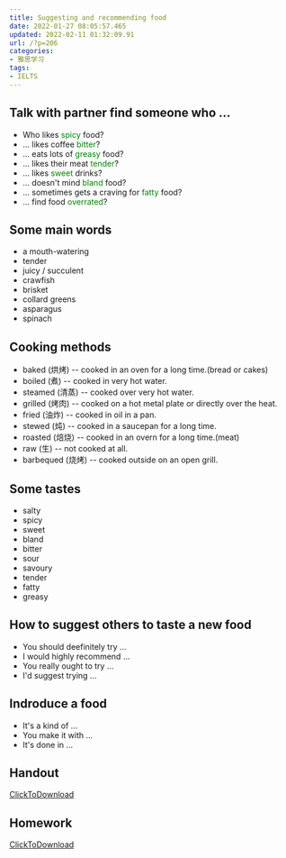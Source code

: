```yaml
---
title: Suggesting and recommending food
date: 2022-01-27 08:05:57.465
updated: 2022-02-11 01:32:09.91
url: /?p=206
categories: 
- 雅思学习
tags: 
- IELTS
---
```



## Talk with partner find someone who ...
+ Who likes <font style="color:green">spicy</font> food?
+ ... likes coffee <font style="color:green">bitter</font>?
+ ... eats lots of <font style="color:green">greasy</font> food?
+ ... likes their meat <font style="color:green">tender</font>?
+ ... likes <font style="color:green">sweet</font> drinks?
+ ... doesn't mind <font style="color:green">bland</font> food?
+ ... sometimes gets a craving for <font style="color:green">fatty</font> food?
+ ... find food <font style="color:green">overrated</font>?

## Some main words
+ a mouth-watering
+ tender
+ juicy / succulent
+ crawfish
+ brisket
+ collard greens
+ asparagus
+ spinach

## Cooking methods
+ baked (烘烤) -- cooked in an oven for a long time.(bread or cakes)
+ boiled (煮) -- cooked in very hot water.
+ steamed (清蒸) -- cooked over very hot water.
+ grilled (烤肉) -- cooked on a hot metal plate or directly over the heat.
+ fried (油炸) -- cooked in oil in a pan.
+ stewed (炖) -- cooked in a saucepan for a long time.
+ roasted (焙烧) -- cooked in an overn for a long time.(meat)
+ raw (生) --  not cooked at all.
+ barbequed (烧烤) -- cooked outside on an open grill.

## Some tastes
+ salty
+ spicy
+ sweet
+ bland
+ bitter
+ sour
+ savoury
+ tender
+ fatty
+ greasy

## How to suggest others to taste a new food
+ You should deefinitely try ...
+ I would highly recommend ...
+ You really ought to try ...
+ I'd suggest trying ...

## Indroduce a food
+ It's a kind of ...
+ You make it with ...
+ It's done in ...

## Handout
[ClickToDownload](https://cdn-images.reidosann.top/4c9c641ab4bc61acdfc445151ae304c0.pdf)

## Homework
[ClickToDownload](https://cdn-images.reidosann.top/c2ed500f5282d31f9ad6c051e886705d.docx)